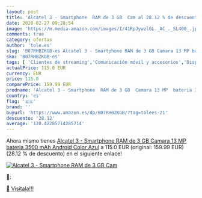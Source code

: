 ```yaml
---
layout: post
title: 'Alcatel 3 - Smartphone  RAM de 3 GB  Cam al 28.12 % de descuento'
date: 2020-02-27 09:28:54
image: 'https://m.media-amazon.com/images/I/41RpJywzlGL._AC_._SL400_.jpg'
comments: true
category: ofertas
author: 'tole.es'
slug: 'B07RHBZKGB-es Alcatel 3 - Smartphone RAM de 3 GB Camara 13 MP bateria...'
sku: 'B07RHBZKGB-es'
tags: [ 'Clientes de streaming','Comunicación móvil y accesorios','Dispositivos para el streaming','Electrónica','Equipos de audio y Hi-Fi','Informática','Móviles','Móviles y smartphones libres','Tablets','android', ]
actualPrice: 115.0 EUR
currency: EUR
price: 115.0
comparePrice: 159.99 EUR
prodname: 'Alcatel 3 - Smartphone  RAM de 3 GB  Camara 13 MP  bateria 3500 mAh  Android   Color Azul'
country: 'es'
flag: '🇪🇸'
brand: ''
buyurl: 'https://www.amazon.es/dp/B07RHBZKGB/?tag=tolees-21'
descuento: '28.12'
average: '120.42285714285714'
---
```


Ahora mismo tienes [Alcatel 3 - Smartphone  RAM de 3 GB  Camara 13 MP  bateria 3500 mAh  Android   Color Azul](https://www.amazon.es/dp/B07RHBZKGB/?tag=tolees-21) a 115.0 EUR (original: 159.99 EUR) (28.12 %  de descuento) en el siguiente enlace!

[![Alcatel 3 - Smartphone  RAM de 3 GB  Cam](https://m.media-amazon.com/images/I/41RpJywzlGL._AC_._SL400_.jpg)](https://www.amazon.es/dp/B07RHBZKGB/?tag=tolees-21)

🔎:


[🛒 Visítala!!!](https://www.amazon.es/dp/B07RHBZKGB/?tag=tolees-21)
